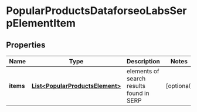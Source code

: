 

# PopularProductsDataforseoLabsSerpElementItem


## Properties

| Name | Type | Description | Notes |
|------------ | ------------- | ------------- | -------------|
|**items** | [**List&lt;PopularProductsElement&gt;**](PopularProductsElement.md) | elements of search results found in SERP |  [optional] |



